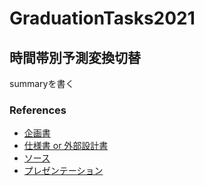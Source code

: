 # GraduationTasks2021

## 時間帯別予測変換切替 

summaryを書く

### References


- [企画書](https://docs.google.com/document/d/13lNEG2z9W7tDGwPE3K_fG7KzSljmlBGIPM0UipEHwyI/edit)
- [仕様書 or 外部設計書](リンク)
- [ソース](リンク)
- [プレゼンテーション](リンク)

